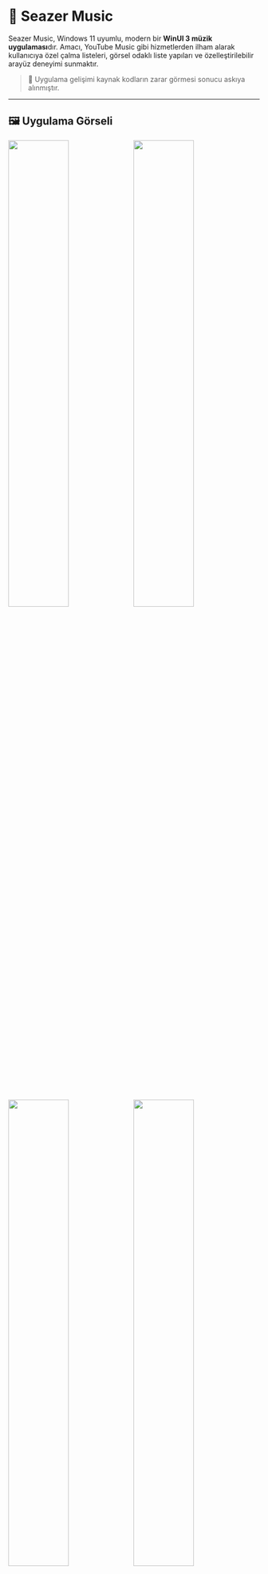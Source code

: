 # 🎵 Seazer Music

Seazer Music, Windows 11 uyumlu, modern bir **WinUI 3 müzik uygulaması**dır. Amacı, YouTube Music gibi hizmetlerden ilham alarak kullanıcıya özel çalma listeleri, görsel odaklı liste yapıları ve özelleştirilebilir arayüz deneyimi sunmaktır.

> 🚧 Uygulama gelişimi kaynak kodların zarar görmesi sonucu askıya alınmıştır.

---

## 🖼️ Uygulama Görseli

<p float="left">
  <img src="https://github.com/user-attachments/assets/a62190c6-3bd5-4177-bb49-551831a0f8eb" width="49%" />
  <img src="https://github.com/user-attachments/assets/b41858c9-384e-4626-ae21-2b96fa8805ec" width="49%" />
</p>

<p float="left">
  <img src="https://github.com/user-attachments/assets/54bd1ae4-d5b1-4a04-9401-f52e6d679d8a" width="49%" />
  <img src="https://github.com/user-attachments/assets/c0e1be12-b6e0-4a22-96b8-13ef7f4438af" width="49%" />
</p>

<p float="left">
  <img src="https://github.com/user-attachments/assets/3db935e6-7177-4884-bb7a-a080f4a09d78" width="49%" />
  <img src="https://github.com/user-attachments/assets/369ad9bd-7de9-4e1c-90e3-0b49b184412e" width="49%" />
</p>

<p float="left">
  <img src="https://github.com/user-attachments/assets/231ac5ce-ffcb-457c-8722-28379187480e" width="49%" />
  <img src="https://github.com/user-attachments/assets/fd28aa44-521a-4b4c-94a7-bb3e04fd03fa" width="49%" />
</p>

<p float="left">
  <img src="https://github.com/user-attachments/assets/9dc4e19b-0030-4b65-9b97-873b0d14cde4" width="49%" />
  <img src="https://github.com/user-attachments/assets/df027c16-ba58-4048-b66f-367147a1f45f" width="49%" />
</p>


---

## 🚀 Özellikler (planlanan ve mevcut)

- [x] WinUI 3 ile modern arayüz
- [x] YouTube Music API ile entegrasyon  
- [x] MVVM mimarisi desteği
- [x] Özel `UserControl` yapıları ile modüler tasarım
- [ ] Gerçek zamanlı müzik akışı
- [ ] Favorilere ekleme ve öneri algoritması
- [x] Firebase Realtime Database desteği
- [x] Çoklu tema (karanlık & aydınlık)

---

## 🛠️ Teknolojiler

- .NET 8
- WinUI 3
- MVVM (Model-View-ViewModel)
- XAML
- C#

---

## 📦 Kurulum (Geliştiriciler İçin)

```bash
git clone https://github.com/kullaniciadi/seazer-music.git
cd seazer-music
